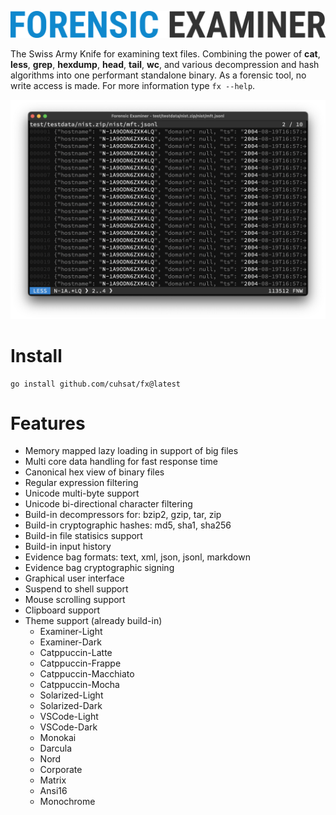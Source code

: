 ![](assets/fx.png "Forensic Examiner")

The Swiss Army Knife for examining text files. Combining the power of **cat**, **less**, **grep**, **hexdump**, **head**, **tail**, **wc**, and various decompression and hash algorithms into one performant standalone binary. As a forensic tool, no write access is made. For more information type `fx --help`.

![](assets/demo.png "Demo")

# Install

```console
go install github.com/cuhsat/fx@latest
```

# Features
* Memory mapped lazy loading in support of big files
* Multi core data handling for fast response time
* Canonical hex view of binary files
* Regular expression filtering
* Unicode multi-byte support
* Unicode bi-directional character filtering
* Build-in decompressors for: bzip2, gzip, tar, zip
* Build-in cryptographic hashes: md5, sha1, sha256
* Build-in file statisics support
* Build-in input history
* Evidence bag formats: text, xml, json, jsonl, markdown
* Evidence bag cryptographic signing
* Graphical user interface
* Suspend to shell support
* Mouse scrolling support
* Clipboard support
* Theme support (already build-in)
  *  Examiner-Light
  *  Examiner-Dark
  *  Catppuccin-Latte
  *  Catppuccin-Frappe
  *  Catppuccin-Macchiato
  *  Catppuccin-Mocha
  *  Solarized-Light
  *  Solarized-Dark
  *  VSCode-Light
  *  VSCode-Dark
  *  Monokai
  *  Darcula
  *  Nord
  *  Corporate
  *  Matrix
  *  Ansi16
  *  Monochrome
